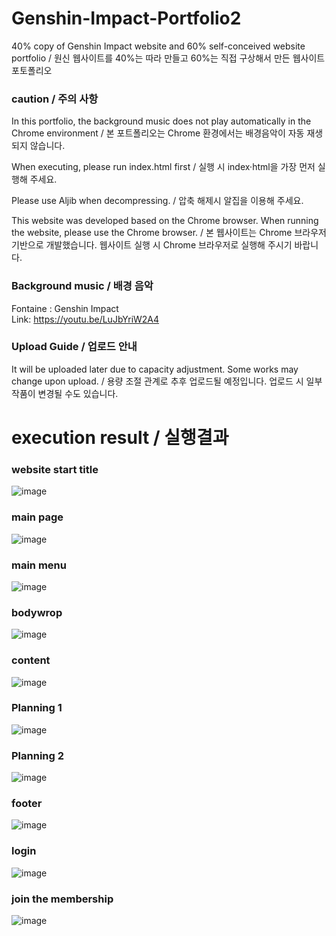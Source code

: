 # Genshin-Impact-Portfolio2
40% copy of Genshin Impact website and 60% self-conceived website portfolio / 원신 웹사이트를 40%는 따라 만들고 60%는 직접 구상해서 만든 웹사이트 포토폴리오<br>
<h3>caution / 주의 사항</h3>
<p> In this portfolio, the background music does not play automatically in the Chrome environment / 본 포트폴리오는 Chrome 환경에서는 배경음악이 자동 재생되지 않습니다.</p>
<P> When executing, please run index.html first / 실행 시 index·html을 가장 먼저 실행해 주세요.</P>
<p>Please use Aljib when decompressing. / 압축 해제시 알집을 이용해 주세요.</p>
<p>This website was developed based on the Chrome browser. When running the website, please use the Chrome browser. / 본 웹사이트는 Chrome 브라우저 기반으로 개발했습니다. 웹사이트 실행 시 Chrome 브라우저로 실행해 주시기 바랍니다.</p>


### Background music / 배경 음악
 Fontaine : Genshin Impact<br>
 Link: https://youtu.be/LuJbYriW2A4

<h3>Upload Guide / 업로드 안내</h3>
<p> It will be uploaded later due to capacity adjustment. Some works may change upon upload. / 용량 조절 관계로 추후 업로드될 예정입니다. 업로드 시 일부 작품이 변경될 수도 있습니다.</p>

# execution result / 실행결과

### website start title
![image](https://github.com/edaild/Genshin-Impact-Portfolio2/assets/109999749/05c33b7f-da90-4e3e-8a09-11750fae6552)

### main page
![image](https://github.com/edaild/Genshin-Impact-Portfolio2/assets/109999749/bb5ccb3b-d3de-4f82-ad28-367f79c71cb9)

### main menu
![image](https://github.com/edaild/Genshin-Impact-Portfolio2/assets/109999749/a59d1e4a-a432-4460-9975-fc92cee26e6d)

### bodywrop
![image](https://github.com/edaild/Genshin-Impact-Portfolio2/assets/109999749/84f209b8-463e-434c-9da9-b248ac825282)

### content
![image](https://github.com/edaild/Genshin-Impact-Portfolio2/assets/109999749/d8e1aa70-13d8-49c0-83b3-db3ac3828d28)
### Planning 1
![image](https://github.com/edaild/Genshin-Impact-Portfolio2/assets/109999749/ecb7b0b6-ee60-4fd4-a93b-7677ec7a2c26)
### Planning 2
![image](https://github.com/edaild/Genshin-Impact-Portfolio2/assets/109999749/c00abc7c-68a6-4895-9ad4-2a6844959d40)


### footer
![image](https://github.com/edaild/Genshin-Impact-Portfolio2/assets/109999749/26cd9e3c-ff02-4226-bf01-404fd9e6579d)

### login
![image](https://github.com/edaild/Genshin-Impact-Portfolio2/assets/109999749/7d4783ab-6cc7-4f0d-b996-42a47e99c4f6)

### join the membership
![image](https://github.com/edaild/Genshin-Impact-Portfolio2/assets/109999749/6f9b2991-d5ad-432c-8a42-759730881e9b)



